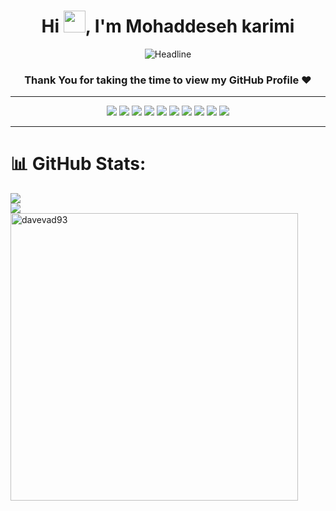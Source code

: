 <h1 align="center">
    <b>Hi <img src="https://media.giphy.com/media/hvRJCLFzcasrR4ia7z/giphy.gif" width="35">, I'm Mohaddeseh karimi</b>
</h1>

<div align=center>
    <img src="https://readme-typing-svg.herokuapp.com?color=8eb573&size=32&center=true&vCenter=true&width=600&height=50&lines=Full-Stack+Developer;Problem+Solver" alt="Headline" />
</div>


<div align="center"> 

### Thank You for taking the time to view my GitHub Profile :heart:

</div>

-----

<div align="center">
    <img src="https://img.shields.io/badge/PHP-777BB4.svg?style=for-the-badge&logo=PHP&logoColor=white">
    <img src="https://img.shields.io/badge/Laravel-FF2D20.svg?style=for-the-badge&logo=Laravel&logoColor=white">
    <img src="https://img.shields.io/badge/PhpStorm-000000.svg?style=for-the-badge&logo=PhpStorm&logoColor=white">
    <img src="https://img.shields.io/badge/HTML5-E34F26.svg?style=for-the-badge&logo=HTML5&logoColor=white">
    <img src="https://img.shields.io/badge/Bootstrap-7952B3.svg?style=for-the-badge&logo=Bootstrap&logoColor=white">
    <img src="https://img.shields.io/badge/JavaScript-F7DF1E.svg?style=for-the-badge&logo=JavaScript&logoColor=black">
    <img src="https://img.shields.io/badge/MySQL-4479A1.svg?style=for-the-badge&logo=MySQL&logoColor=white">
    <img src="https://img.shields.io/badge/CSS3-1572B6.svg?style=for-the-badge&logo=CSS3&logoColor=white">
    <img src="https://img.shields.io/badge/Git-F05032.svg?style=for-the-badge&logo=Git&logoColor=white">
    <img src="https://img.shields.io/badge/Sass-CC6699.svg?style=for-the-badge&logo=Sass&logoColor=white">
</div>

-----


# 📊 GitHub Stats:
![](https://github-readme-stats.vercel.app/api?username=mohaddeseh-karimi&theme=dark&hide_border=true&include_all_commits=true&count_private=true)<br/>
![](https://github-readme-streak-stats.herokuapp.com/?user=mohaddeseh-karimi&theme=dark&hide_border=true)<br/>
  <a href="https://github.com/anuraghazra/github-readme-stats"><img src="https://github-readme-stats-davevad93s-projects.vercel.app/api/top-langs?username=mohaddeseh-karimi&show_icons=true&locale=en&layout=compact&langs_count=16&title_color=00FF2B&text_color=00FF2B&border_color=00FF2B&theme=chartreuse-dark" alt="davevad93" width=460 /></a>
